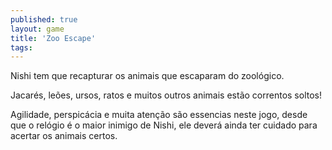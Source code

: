 ```yaml
---
published: true
layout: game
title: 'Zoo Escape'
tags: 
---
```

Nishi tem que recapturar os animais que escaparam do zoológico.







Jacarés, leões, ursos, ratos e muitos outros animais estão correntos soltos!

Agilidade, perspicácia e muita atenção são essencias neste jogo, desde que o relógio é o maior inimigo de Nishi, ele deverá ainda ter cuidado para acertar os animais certos.





